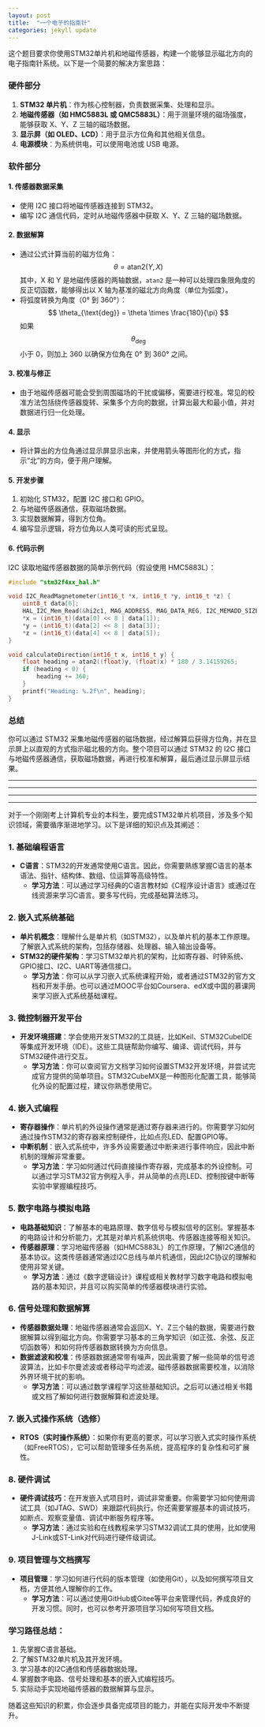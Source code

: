 ```yaml
---
layout: post
title:  "⼀个电⼦的指南针"
categories: jekyll update
---
```


<script src="https://polyfill.io/v3/polyfill.min.js?features=es6"></script>
<script id="MathJax-script" async src="https://cdn.jsdelivr.net/npm/mathjax@3/es5/tex-mml-chtml.js"></script>


这个题目要求你使用STM32单片机和地磁传感器，构建一个能够显示磁北方向的电子指南针系统。以下是一个简要的解决方案思路：

### 硬件部分
1. **STM32 单片机**：作为核心控制器，负责数据采集、处理和显示。
2. **地磁传感器（如 HMC5883L 或 QMC5883L）**：用于测量环境的磁场强度，能够获取 X、Y、Z 三轴的磁场数据。
3. **显示屏（如 OLED、LCD）**：用于显示方位角和其他相关信息。
4. **电源模块**：为系统供电，可以使用电池或 USB 电源。

### 软件部分
#### 1. **传感器数据采集**
   - 使用 I2C 接口将地磁传感器连接到 STM32。
   - 编写 I2C 通信代码，定时从地磁传感器中获取 X、Y、Z 三轴的磁场数据。

#### 2. **数据解算**
   - 通过公式计算当前的磁方位角：
     $$
      \theta = \text{atan2}(Y, X)
     $$
     其中，X 和 Y 是地磁传感器的两轴数据，`atan2` 是一种可以处理四象限角度的反正切函数，能够得出以 X 轴为基准的磁北方向角度（单位为弧度）。
   - 将弧度转换为角度（0° 到 360°）：
     $$
     \theta_{\text{deg}} = \theta \times \frac{180}{\pi}
     $$
     如果 $$ \theta_{\text{deg}} $$ 小于 0，则加上 360 以确保方位角在 0° 到 360° 之间。

#### 3. **校准与修正**
   - 由于地磁传感器可能会受到周围磁场的干扰或偏移，需要进行校准。常见的校准方法包括绕传感器旋转、采集多个方向的数据，计算出最大和最小值，并对数据进行归一化处理。

#### 4. **显示**
   - 将计算出的方位角通过显示屏显示出来，并使用箭头等图形化的方式，指示“北”的方向，便于用户理解。

#### 5. **开发步骤**
   1. 初始化 STM32，配置 I2C 接口和 GPIO。
   2. 与地磁传感器通信，获取磁场数据。
   3. 实现数据解算，得到方位角。
   4. 编写显示逻辑，将方位角以人类可读的形式呈现。

#### 6. **代码示例**
   I2C 读取地磁传感器数据的简单示例代码（假设使用 HMC5883L）：
   
   ```c
   #include "stm32f4xx_hal.h"
   
   void I2C_ReadMagnetometer(int16_t *x, int16_t *y, int16_t *z) {
       uint8_t data[6];
       HAL_I2C_Mem_Read(&hi2c1, MAG_ADDRESS, MAG_DATA_REG, I2C_MEMADD_SIZE_8BIT, data, 6, HAL_MAX_DELAY);
       *x = (int16_t)(data[0] << 8 | data[1]);
       *y = (int16_t)(data[2] << 8 | data[3]);
       *z = (int16_t)(data[4] << 8 | data[5]);
   }

   void calculateDirection(int16_t x, int16_t y) {
       float heading = atan2((float)y, (float)x) * 180 / 3.14159265;
       if (heading < 0) {
           heading += 360;
       }
       printf("Heading: %.2f\n", heading);
   }
   ```

### 总结
你可以通过 STM32 采集地磁传感器的磁场数据，经过解算后获得方位角，并在显示屏上以直观的方式指示磁北极的方向。整个项目可以通过 STM32 的 I2C 接口与地磁传感器通信，获取磁场数据，再进行校准和解算，最后通过显示屏显示结果。  



---
---
---
---  


对于一个刚刚考上计算机专业的本科生，要完成STM32单片机项目，涉及多个知识领域，需要循序渐进地学习。以下是详细的知识点及其阐述：

### 1. **基础编程语言**
   - **C语言**：STM32的开发通常使用C语言。因此，你需要熟练掌握C语言的基本语法、指针、结构体、数组、位运算等高级特性。
     - **学习方法**：可以通过学习经典的C语言教材如《C程序设计语言》或通过在线资源来学习C语言。要多写代码，完成基础算法练习。
   
### 2. **嵌入式系统基础**
   - **单片机概念**：理解什么是单片机（如STM32），以及单片机的基本工作原理。了解嵌入式系统的架构，包括存储器、处理器、输入输出设备等。
   - **STM32的硬件架构**：学习STM32单片机的架构，比如寄存器、时钟系统、GPIO接口、I2C、UART等通信接口。
     - **学习方法**：你可以从学习嵌入式系统课程开始，或者通过STM32的官方文档和开发手册。也可以通过MOOC平台如Coursera、edX或中国的慕课网来学习嵌入式系统基础课程。

### 3. **微控制器开发平台**
   - **开发环境搭建**：学会使用开发STM32的工具链，比如Keil、STM32CubeIDE等集成开发环境（IDE）。这些工具链帮助你编写、编译、调试代码，并与STM32硬件进行交互。
     - **学习方法**：你可以查阅官方文档学习如何设置STM32开发环境，并尝试完成官方提供的简单项目。STM32CubeMX是一种图形化配置工具，能够简化外设的配置过程，建议你熟悉使用它。
   
### 4. **嵌入式编程**
   - **寄存器操作**：单片机的外设操作通常是通过寄存器来进行的。你需要学习如何通过操作STM32的寄存器来控制硬件，比如点亮LED、配置GPIO等。
   - **中断机制**：嵌入式系统中，许多外设需要通过中断来进行事件响应，因此中断机制的理解非常重要。
     - **学习方法**：学习如何通过代码直接操作寄存器，完成基本的外设控制。可以通过学习STM32官方例程入手，并从简单的点亮LED、控制按键中断等实验中掌握编程技巧。

### 5. **数字电路与模拟电路**
   - **电路基础知识**：了解基本的电路原理、数字信号与模拟信号的区别。掌握基本的电路设计和分析能力，尤其是对单片机系统供电、传感器连接等相关知识。
   - **传感器原理**：学习地磁传感器（如HMC5883L）的工作原理，了解I2C通信的基本协议。这类传感器通常通过I2C总线与单片机通信，因此I2C协议的理解和使用非常关键。
     - **学习方法**：通过《数字逻辑设计》课程或相关教材学习数字电路和模拟电路的基本知识，并且可以购买简单的传感器模块进行实验。

### 6. **信号处理和数据解算**
   - **传感器数据处理**：地磁传感器通常会返回X、Y、Z三个轴的数据，需要进行数据解算以得到磁北方向。你需要学习基本的三角学知识（如正弦、余弦、反正切函数等）和如何将传感器数据转换为方向信息。
   - **数据滤波和校准**：传感器数据通常带有噪声，因此需要了解一些简单的信号滤波算法，比如卡尔曼滤波或者移动平均滤波。磁传感器数据需要校准，以消除外界环境干扰的影响。
     - **学习方法**：可以通过数学课程学习这些基础知识。之后可以通过相关书籍或文档了解如何进行数据解算和滤波处理。

### 7. **嵌入式操作系统（选修）**
   - **RTOS（实时操作系统）**：如果你有更高的要求，可以学习嵌入式实时操作系统（如FreeRTOS），它可以帮助管理多任务系统，提高程序的复杂性和可扩展性。

### 8. **硬件调试**
   - **硬件调试技巧**：在开发嵌入式项目时，调试非常重要。你需要学习如何使用调试工具（如JTAG、SWD）来跟踪代码执行。你还需要掌握基本的调试技巧，如断点、观察变量值、调试中断服务程序等。
     - **学习方法**：通过实验和在线教程来学习STM32调试工具的使用，比如使用J-Link或ST-Link对代码进行硬件级调试。

### 9. **项目管理与文档撰写**
   - **项目管理**：学习如何进行代码的版本管理（如使用Git），以及如何撰写项目文档，方便其他人理解你的工作。
     - **学习方法**：可以通过使用GitHub或Gitee等平台来管理代码，养成良好的开发习惯。同时，也可以参考开源项目学习如何写项目文档。

### 学习路径总结：
1. 先掌握C语言基础。
2. 了解STM32单片机及其开发环境。
3. 学习基本的I2C通信和传感器数据处理。
4. 掌握数字电路、信号处理和基本的嵌入式编程技巧。
5. 实际动手实现地磁传感器的数据解算与显示。

随着这些知识的积累，你会逐步具备完成项目的能力，并能在实际开发中不断提升。


